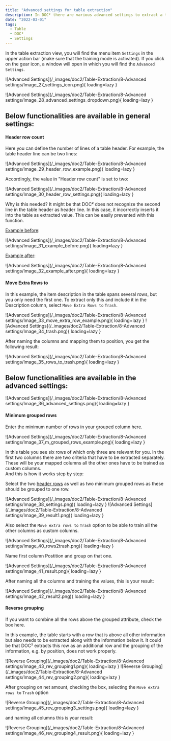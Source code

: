 ```yaml
---
title: "Advanced settings for table extraction"
description: In DOC² there are various advanced settings to extract a table. On this page you will find a few examples of different table characteristics.
date: "2022-03-01"
tags:
  - Table
  - DOC²
  - Settings
---
```


In the table extraction view, you will find the menu item `Settings` in the upper action bar (make sure that the training mode is activated). If you click on the gear icon, a window will open in which you will find the `Advanced Settings`.

![Advanced Settings](/_images/doc2/Table-Extraction/8-Advanced settings/Image_27_settings_icon.png){ loading=lazy }



![Advanced Settings](/_images/doc2/Table-Extraction/8-Advanced settings/Image_28_advanced_settings_dropdown.png){ loading=lazy }

## Below functionalities are available in general settings:

#### Header row count

Here you can define the number of lines of a table header. For example, the table header line can be two lines:

![Advanced Settings](/_images/doc2/Table-Extraction/8-Advanced settings/Image_29_header_row_example.png){ loading=lazy }

Accordingly, the value in "Header row count" is set to two:

![Advanced Settings](/_images/doc2/Table-Extraction/8-Advanced settings/Image_30_header_row_settings.png){ loading=lazy }

Why is this needed? It might be that DOC² does not recognize the second line in the table header as header line. In this case, it incorrectly inserts it into the table as extracted value. This can be easily prevented with this function.

<ins>Example before</ins>:

![Advanced Settings](/_images/doc2/Table-Extraction/8-Advanced settings/Image_31_example_before.png){ loading=lazy }

<ins>Example after</ins>:

![Advanced Settings](/_images/doc2/Table-Extraction/8-Advanced settings/Image_32_example_after.png){ loading=lazy }


#### Move Extra Rows to

In this example, the item description in the table spans several rows, but you only need the first one. To extract only this and include it in the Description column, select `Move Extra Rows to` `Trash`.

![Advanced Settings](/_images/doc2/Table-Extraction/8-Advanced settings/Image_33_move_extra_row_example.png){ loading=lazy }
![Advanced Settings](/_images/doc2/Table-Extraction/8-Advanced settings/Image_34_trash.png){ loading=lazy }

 After naming the columns and mapping them to position, you get the following result:

![Advanced Settings](/_images/doc2/Table-Extraction/8-Advanced settings/Image_35_rows_to_trash.png){ loading=lazy }



## Below functionalities are available in the advanced settings:

![Advanced Settings](/_images/doc2/Table-Extraction/8-Advanced settings/Image_36_advanced_settings.png){ loading=lazy }


#### Minimum grouped rows

Enter the minimum number of rows in your grouped column here.

![Advanced Settings](/_images/doc2/Table-Extraction/8-Advanced settings/Image_37_m_grouped_rows_example.png){ loading=lazy }

In this table you see six rows of which only three are relevant for you. In the first two columns there are two criteria that have to be extracted separately. These will be your mapped columns all the other ones have to be trained as custom columns. <br> And this is how it works step by step:

Select the two [header rows](/doc2/table-extraction/advanced-settings/#header-row-count) as well as two minimum grouped rows as these should be grouped to one row.

![Advanced Settings](/_images/doc2/Table-Extraction/8-Advanced settings/Image_38_settings.png){ loading=lazy }
![Advanced Settings](/_images/doc2/Table-Extraction/8-Advanced settings/Image_39_result1.png){ loading=lazy }

Also select the `Move extra rows to` `Trash` option to be able to train all the other columns as custom columns.

![Advanced Settings](/_images/doc2/Table-Extraction/8-Advanced settings/Image_40_rows2trash.png){ loading=lazy }

Name first column Postition and group on that one.

![Advanced Settings](/_images/doc2/Table-Extraction/8-Advanced settings/Image_41_result.png){ loading=lazy }

After naming all the columns and training the values, this is your result:


![Advanced Settings](/_images/doc2/Table-Extraction/8-Advanced settings/Image_42_result2.png){ loading=lazy }



<!--

##### Maximum grouped rows

Enter the maximum number of rows in your grouped column here.

#### Distinct group columns

If you want only unique values for your grouped column, check the box here.

-->

#### Reverse grouping

If you want to combine all the rows above the grouped attribute, check the box here.

In this example, the table starts with a row that is above all other information but also needs to be extracted along with the information below it. It could be that DOC² extracts this row as an additional row and the grouping of the information, e.g. by position, does not work properly.

![Reverse Grouping](/_images/doc2/Table-Extraction/8-Advanced settings/Image_43_rev_grouping1.png){ loading=lazy }
![Reverse Grouping](/_images/doc2/Table-Extraction/8-Advanced settings/Image_44_rev_grouping2.png){ loading=lazy }

After grouping on net amount, checking the box, selecting the `Move extra rows to` `Trash` option

![Reverse Grouping](/_images/doc2/Table-Extraction/8-Advanced settings/Image_45_rev_grouping3_settings.png){ loading=lazy }

and naming all columns this is your result:

![Reverse Grouping](/_images/doc2/Table-Extraction/8-Advanced settings/Image_46_rev_grouping4_result.png){ loading=lazy }
<!--

#### Split Text

If you want to split the text exactly at the column separator, check the box here. -->
